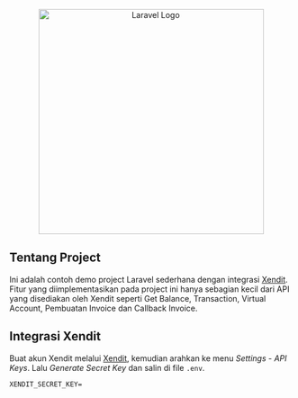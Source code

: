 <p align="center"><a href="https://laravel.com" target="_blank"><img src="https://raw.githubusercontent.com/laravel/art/master/logo-lockup/5%20SVG/2%20CMYK/1%20Full%20Color/laravel-logolockup-cmyk-red.svg" width="400" alt="Laravel Logo"></a></p>

## Tentang Project

Ini adalah contoh demo project Laravel sederhana dengan integrasi <a href="https://github.com/xendit/xendit-php">Xendit</a>. Fitur yang diimplementasikan pada project ini hanya sebagian kecil dari API yang disediakan oleh Xendit seperti Get Balance, Transaction, Virtual Account, Pembuatan Invoice dan Callback Invoice. 

## Integrasi Xendit

Buat akun Xendit melalui [Xendit](https://xendit.co), kemudian arahkan ke menu *Settings* - *API Keys*. Lalu *Generate Secret Key* dan salin di file `.env`.
```
XENDIT_SECRET_KEY=
```
